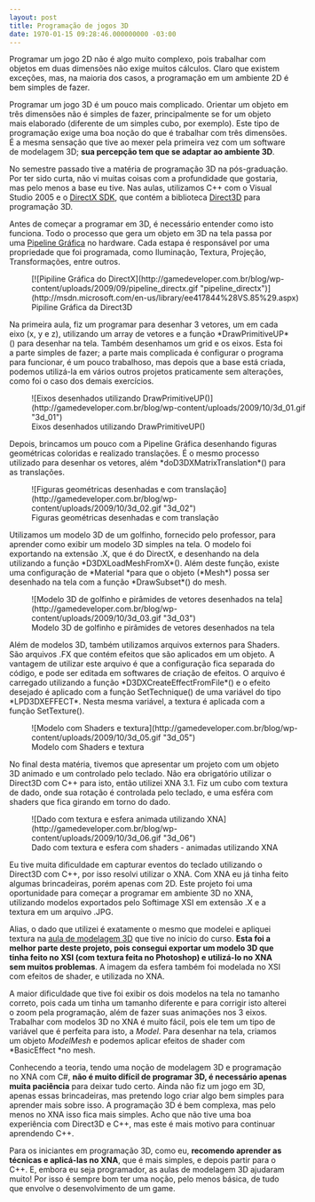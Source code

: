 ```yaml
---
layout: post
title: Programação de jogos 3D
date: 1970-01-15 09:28:46.000000000 -03:00
---
```


Programar um jogo 2D não é algo muito complexo, pois trabalhar com objetos em duas dimensões não exige muitos cálculos. Claro que existem exceções, mas, na maioria dos casos, a programação em um ambiente 2D é bem simples de fazer.

Programar um jogo 3D é um pouco mais complicado. Orientar um objeto em três dimensões não é simples de fazer, principalmente se for um objeto mais elaborado (diferente de um simples cubo, por exemplo). Este tipo de programação exige uma boa noção do que é trabalhar com três dimensões. É a mesma sensação que tive ao mexer pela primeira vez com um software de modelagem 3D; **sua percepção tem que se adaptar ao ambiente 3D**.

No semestre passado tive a matéria de programação 3D na pós-graduação. Por ter sido curta, não vi muitas coisas com a profundidade que gostaria, mas pelo menos a base eu tive. Nas aulas, utilizamos C++ com o Visual Studio 2005 e o [DirectX SDK](http://msdn.microsoft.com/en-us/directx/aa937788.aspx "DirectX SDK"), que contém a biblioteca [Direct3D](http://msdn.microsoft.com/en-us/library/ee417844%28VS.85%29.aspx "Direct3D") para programação 3D.

Antes de começar a programar em 3D, é necessário entender como isto funciona. Todo o processo que gera um objeto em 3D na tela passa por uma [Pipeline Gráfica](http://en.wikipedia.org/wiki/Graphics_pipeline "Pipeline") no hardware. Cada estapa é responsável por uma propriedade que foi programada, como Iluminação, Textura, Projeção, Transformações, entre outros.

<figure class="wp-caption aligncenter" id="attachment_133" style="width: 495px">[![Pipiline Gráfica do DirectX](http://gamedeveloper.com.br/blog/wp-content/uploads/2009/09/pipeline_directx.gif "pipeline_directx")](http://msdn.microsoft.com/en-us/library/ee417844%28VS.85%29.aspx)<figcaption class="wp-caption-text">Pipiline Gráfica da Direct3D</figcaption></figure>Na primeira aula, fiz um programar para desenhar 3 vetores, um em cada eixo (x, y e z), utilizando um array de vetores e a função *DrawPrimitiveUP*() para desenhar na tela. Também desenhamos um grid e os eixos. Esta foi a parte simples de fazer; a parte mais complicada é configurar o programa para funcionar, é um pouco trabalhoso, mas depois que a base está criada, podemos utilizá-la em vários outros projetos praticamente sem alterações, como foi o caso dos demais exercícios.

<figure class="wp-caption aligncenter" id="attachment_135" style="width: 495px">![Eixos desenhados utilizando DrawPrimitiveUP()](http://gamedeveloper.com.br/blog/wp-content/uploads/2009/10/3d_01.gif "3d_01")<figcaption class="wp-caption-text">Eixos desenhados utilizando DrawPrimitiveUP()</figcaption></figure>Depois, brincamos um pouco com a Pipeline Gráfica desenhando figuras geométricas coloridas e realizado translações. É o mesmo processo utilizado para desenhar os vetores, além *doD3DXMatrixTranslation*() para as translações.

<figure class="wp-caption aligncenter" id="attachment_136" style="width: 495px">![Figuras geométricas desenhadas e com translação](http://gamedeveloper.com.br/blog/wp-content/uploads/2009/10/3d_02.gif "3d_02")<figcaption class="wp-caption-text">Figuras geométricas desenhadas e com translação</figcaption></figure>Utilizamos um modelo 3D de um golfinho, fornecido pelo professor, para aprender como exibir um modelo 3D simples na tela. O modelo foi exportando na extensão .X, que é do DirectX, e desenhando na dela utilizando a função *D3DXLoadMeshFromX*(). Além deste função, existe uma configuração de *Material *para que o objeto (*Mesh*) possa ser desenhado na tela com a função *DrawSubset*() do mesh.

<figure class="wp-caption aligncenter" id="attachment_137" style="width: 495px">![Modelo 3D de golfinho e pirâmides de vetores desenhados na tela](http://gamedeveloper.com.br/blog/wp-content/uploads/2009/10/3d_03.gif "3d_03")<figcaption class="wp-caption-text">Modelo 3D de golfinho e pirâmides de vetores desenhados na tela</figcaption></figure>Além de modelos 3D, também utilizamos arquivos externos para Shaders. São arquivos .FX que contém efeitos que são aplicados em um objeto. A vantagem de utilizar este arquivo é que a configuração fica separada do código, e pode ser editada em softwares de criação de efeitos. O arquivo é carregado utilizando a função *D3DXCreateEffectFromFile*() e o efeito desejado é aplicado com a função SetTechnique() de uma variável do tipo *LPD3DXEFFECT*. Nesta mesma variável, a textura é aplicada com a função SetTexture().

<figure class="wp-caption aligncenter" id="attachment_139" style="width: 495px">![Modelo com Shaders e textura](http://gamedeveloper.com.br/blog/wp-content/uploads/2009/10/3d_05.gif "3d_05")<figcaption class="wp-caption-text">Modelo com Shaders e textura</figcaption></figure>No final desta matéria, tivemos que apresentar um projeto com um objeto 3D animado e um controlado pelo teclado. Não era obrigatório utilizar o Direct3D com C++ para isto, então utilizei XNA 3.1. Fiz um cubo com textura de dado, onde sua rotação é controlada pelo teclado, e uma esféra com shaders que fica girando em torno do dado.

<figure class="wp-caption aligncenter" id="attachment_140" style="width: 495px">![Dado com textura e esfera animada utilizando XNA](http://gamedeveloper.com.br/blog/wp-content/uploads/2009/10/3d_06.gif "3d_06")<figcaption class="wp-caption-text">Dado com textura e esfera com shaders - animadas utilizando XNA</figcaption></figure>Eu tive muita dificuldade em capturar eventos do teclado utilizando o Direct3D com C++, por isso resolvi utilizar o XNA. Com XNA eu já tinha feito algumas brincadeiras, porém apenas com 2D. Este projeto foi uma oportunidade para começar a programar em ambiente 3D no XNA, utilizando modelos exportados pelo Softimage XSI em extensão .X e a textura em um arquivo .JPG.

Alias, o dado que utilizei é exatamente o mesmo que modelei e apliquei textura na [aula de modelagem 3D](http://gamedeveloper.com.br/blog/2009/04/29/modelagem-3d-com-softimage-xsi/ "Modelagem 3D com XSI") que tive no início do curso. **Esta foi a melhor parte deste projeto, pois consegui exportar um modelo 3D que tinha feito no XSI (com textura feita no Photoshop) e utilizá-lo no XNA sem muitos problemas**. A imagem da esfera também foi modelada no XSI com efeitos de shader, e utilizada no XNA.

A maior dificuldade que tive foi exibir os dois modelos na tela no tamanho correto, pois cada um tinha um tamanho diferente e para corrigir isto alterei o zoom pela programação, além de fazer suas animações nos 3 eixos. Trabalhar com modelos 3D no XNA é muito fácil, pois ele tem um tipo de variável que é perfeita para isto, a *Model*. Para desenhar na tela, criamos um objeto *ModelMesh* e podemos aplicar efeitos de shader com *BasicEffect *no mesh.

Conhecendo a teoria, tendo uma noção de modelagem 3D e programação no XNA com C#, **não é muito difícil de programar 3D, é necessário apenas muita paciência** para deixar tudo certo. Ainda não fiz um jogo em 3D, apenas essas brincadeiras, mas pretendo logo criar algo bem simples para aprender mais sobre isso. A programação 3D é bem complexa, mas pelo menos no XNA isso fica mais simples. Acho que não tive uma boa experiência com Direct3D e C++, mas este é mais motivo para continuar aprendendo C++.

Para os iniciantes em programação 3D, como eu, **recomendo aprender as técnicas e aplicá-las no XNA**, que é mais simples, e depois partir para o C++. E, embora eu seja programador, as aulas de modelagem 3D ajudaram muito! Por isso é sempre bom ter uma noção, pelo menos básica, de tudo que envolve o desenvolvimento de um game.


